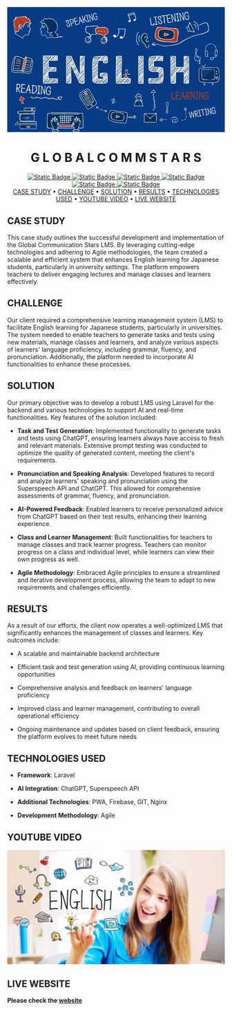<div align="center">
  <img src='./globalcommstars-intro.jpg'>
  <h1 align='center'> G L O B A L C O M M S T A R S </h1>
</div>

<div align="center">
  <a href="https://laravel.com/">
    <img alt="Static Badge" src="https://img.shields.io/badge/Laravel-FF2D20?style=for-the-badge&logo=laravel&logoColor=white">
  </a>
  <a href="https://platform.openai.com/docs/overview">
    <img alt="Static Badge" src="https://img.shields.io/badge/OpenAI-33cc33?style=for-the-badge&logo=openai&logoColor=white">
  </a>
  <a href="https://www.speechsuper.com/">
    <img alt="Static Badge" src="https://img.shields.io/badge/Superspeech-API-ffff66?style=for-the-badge&logo=Superspeech&logoColor=white">
  </a>
  <a href="https://github.com/shailesh-ladumor/laravel-pwa">
    <img alt="Static Badge" src="https://img.shields.io/badge/PWA-6600ff?style=for-the-badge&logo=PWA&logoColor=white">
  </a>
  <a href="https://console.firebase.google.com/">
    <img alt="Static Badge" src="https://img.shields.io/badge/Firebase-ff6600?style=for-the-badge&logo=Firebase&logoColor=white">
  </a>
  <a href="https://nginx.org/en/">
    <img alt="Static Badge" src="https://img.shields.io/badge/Nginx-009999?style=for-the-badge&logo=Nginx&logoColor=white">
  </a>
</div>

<div align="center">
  <a href="#case-study">CASE STUDY</a> •
  <a href="#challenge">CHALLENGE</a> •
  <a href="#solution">SOLUTION</a> •
  <a href="#results">RESULTS</a> •
  <a href="#technologies-used">TECHNOLOGIES USED</a> •
  <a href="#youtube-video">YOUTUBE VIDEO</a> •
  <a href="#live-website">LIVE WEBSITE</a>
</div>

## CASE STUDY

This case study outlines the successful development and implementation of the Global Communication Stars LMS. By leveraging cutting-edge technologies and adhering to Agile methodologies, the team created a scalable and efficient system that enhances English learning for Japanese students, particularly in university settings. The platform empowers teachers to deliver engaging lectures and manage classes and learners effectively.

## CHALLENGE

Our client required a comprehensive learning management system (LMS) to facilitate English learning for Japanese students, particularly in universities. The system needed to enable teachers to generate tasks and tests using new materials, manage classes and learners, and analyze various aspects of learners' language proficiency, including grammar, fluency, and pronunciation. Additionally, the platform needed to incorporate AI functionalities to enhance these processes.


## SOLUTION
Our primary objective was to develop a robust LMS using Laravel for the backend and various technologies to support AI and real-time functionalities. Key features of the solution included:

- <b>Task and Test Generation</b>: Implemented functionality to generate tasks and tests using ChatGPT, ensuring learners always have access to fresh and relevant materials. Extensive prompt testing was conducted to optimize the quality of generated content, meeting the client's requirements.

- <b>Pronunciation and Speaking Analysis</b>: Developed features to record and analyze learners' speaking and pronunciation using the Superspeech API and ChatGPT. This allowed for comprehensive assessments of grammar, fluency, and pronunciation.

- <b>AI-Powered Feedback</b>: Enabled learners to receive personalized advice from ChatGPT based on their test results, enhancing their learning experience.

- <b>Class and Learner Management</b>: Built functionalities for teachers to manage classes and track learner progress. Teachers can monitor progress on a class and individual level, while learners can view their own progress as well.

- <b>Agile Methodology</b>: Embraced Agile principles to ensure a streamlined and iterative development process, allowing the team to adapt to new requirements and challenges efficiently.

## RESULTS

As a result of our efforts, the client now operates a well-optimized LMS that significantly enhances the management of classes and learners. Key outcomes include:

- A scalable and maintainable backend architecture

- Efficient task and test generation using AI, providing continuous learning opportunities

- Comprehensive analysis and feedback on learners' language proficiency

- Improved class and learner management, contributing to overall operational efficiency

- Ongoing maintenance and updates based on client feedback, ensuring the platform evolves to meet future needs

## TECHNOLOGIES USED

- <b>Framework</b>: Laravel

- <b>AI Integration</b>: ChatGPT, Superspeech API

- <b>Additional Technologies</b>: PWA, Firebase, GIT, Nginx

- <b>Development Methodology</b>: Agile

## YOUTUBE VIDEO

[![Watch the video](/globalcommstars.jpg)](https://www.youtube.com/watch?v=G1-xrvXiVhk)

## LIVE WEBSITE
<b>Please check the [website](https://globalcommstars.org/)</b>

